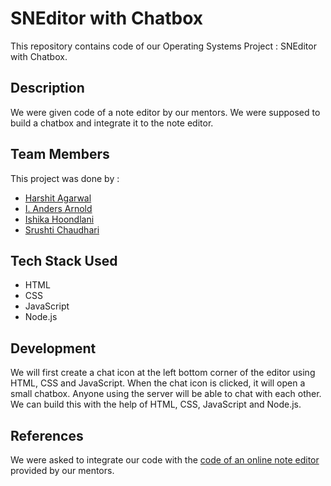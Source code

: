 # SNEditor with Chatbox
This repository contains code of our Operating Systems Project : SNEditor with Chatbox. 
## Description
We were given code of a note editor by our mentors. We were supposed to build a chatbox and integrate it to the note editor.
## Team Members
This project was done by :

* [Harshit Agarwal](https://github.com/HarshitAgarwal7)
* [I. Anders Arnold](https://github.com/asquare004)
* [Ishika Hoondlani](https://github.com/ishikahoondlani26)
* [Srushti Chaudhari](https://github.com/srushtichaudhari7)
## Tech Stack Used
* HTML
* CSS
* JavaScript
* Node.js
## Development
We will first create a chat icon at the left bottom corner of the editor using HTML, CSS and JavaScript. When the chat icon is clicked, it will open a small chatbox. Anyone using the server will be able to chat with each other. We can build this with the help of HTML, CSS, JavaScript and Node.js.
## References
We were asked to integrate our code with the [code of an online note editor](https://github.com/surdebmalya/surdebmalya.github.io/blob/main/notes.html) provided by our mentors.

